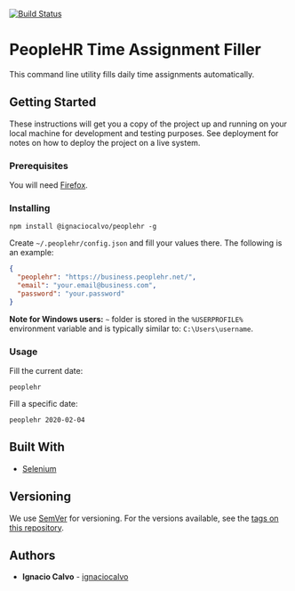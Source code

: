 [![Build Status](https://travis-ci.com/icalvo/peoplehr.svg?branch=master)](https://travis-ci.com/icalvo/peoplehr)

# PeopleHR Time Assignment Filler

This command line utility fills daily time assignments automatically.

## Getting Started

These instructions will get you a copy of the project up and running on your local machine for development and testing purposes. See deployment for notes on how to deploy the project on a live system.

### Prerequisites

You will need [Firefox](https://firefox.com/).

### Installing

```
npm install @ignaciocalvo/peoplehr -g
```

Create `~/.peoplehr/config.json` and fill your values there. The following is an example:

```json
{
  "peoplehr": "https://business.peoplehr.net/",
  "email": "your.email@business.com",
  "password": "your.password"
}
```
**Note for Windows users:** `~` folder is stored in the `%USERPROFILE%` environment variable and is typically similar to: `C:\Users\username`.

### Usage

Fill the current date:
```
peoplehr
```

Fill a specific date:
```
peoplehr 2020-02-04
```



## Built With

* [Selenium](https://www.npmjs.com/package/selenium-webdriver/)

## Versioning

We use [SemVer](http://semver.org/) for versioning. For the versions available, see the [tags on this repository](https://github.com/your/project/tags). 

## Authors

* **Ignacio Calvo** - [ignaciocalvo](https://github.com/ignaciocalvo)
